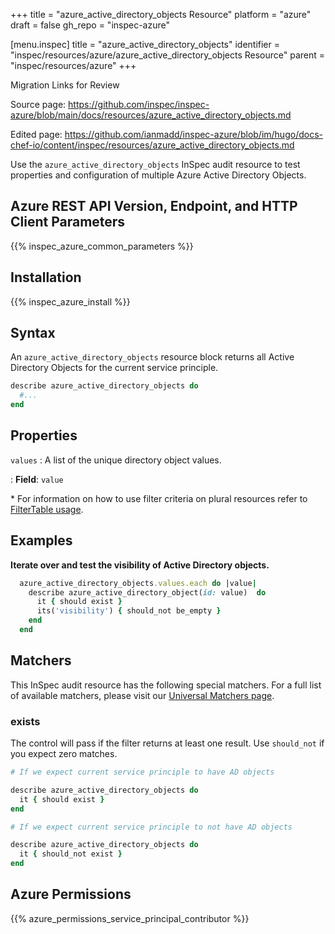 +++
title = "azure_active_directory_objects Resource"
platform = "azure"
draft = false
gh_repo = "inspec-azure"

[menu.inspec]
title = "azure_active_directory_objects"
identifier = "inspec/resources/azure/azure_active_directory_objects Resource"
parent = "inspec/resources/azure"
+++

<div class="admonition-note">
<p class="admonition-note-title">Migration Links for Review</p>
<div class="admonition-note-text">
<p>Source page: <a href="https://github.com/inspec/inspec-azure/blob/main/docs/resources/azure_active_directory_objects.md">https://github.com/inspec/inspec-azure/blob/main/docs/resources/azure_active_directory_objects.md</a></p>
<p>Edited page: <a href="https://github.com/ianmadd/inspec-azure/blob/im/hugo/docs-chef-io/content/inspec/resources/azure_active_directory_objects.md">https://github.com/ianmadd/inspec-azure/blob/im/hugo/docs-chef-io/content/inspec/resources/azure_active_directory_objects.md</a></p>
</div>
</div>


Use the `azure_active_directory_objects` InSpec audit resource to test properties and configuration of multiple Azure Active Directory Objects.

## Azure REST API Version, Endpoint, and HTTP Client Parameters

{{% inspec_azure_common_parameters %}}

## Installation

{{% inspec_azure_install %}}

## Syntax

An `azure_active_directory_objects` resource block returns all Active Directory Objects for the current service principle.
```ruby
describe azure_active_directory_objects do
  #...
end
```

## Properties

`values`
: A list of the unique directory object values.

: **Field**: `value`

<superscript>*</superscript> For information on how to use filter criteria on plural resources refer to [FilterTable usage](https://github.com/inspec/inspec/blob/master/dev-docs/filtertable-usage.md).

## Examples

**Iterate over and test the visibility of Active Directory objects.**

```ruby
  azure_active_directory_objects.values.each do |value|
    describe azure_active_directory_object(id: value)  do
      it { should exist }
      its('visibility') { should_not be_empty }
    end
  end

```

## Matchers

This InSpec audit resource has the following special matchers. For a full list of available matchers, please visit our [Universal Matchers page](https://www.inspec.io/docs/reference/matchers/).

### exists

The control will pass if the filter returns at least one result. Use `should_not` if you expect zero matches.

```ruby
# If we expect current service principle to have AD objects

describe azure_active_directory_objects do
  it { should exist }
end

# If we expect current service principle to not have AD objects

describe azure_active_directory_objects do
  it { should_not exist }
end
```

## Azure Permissions

{{% azure_permissions_service_principal_contributor %}}
